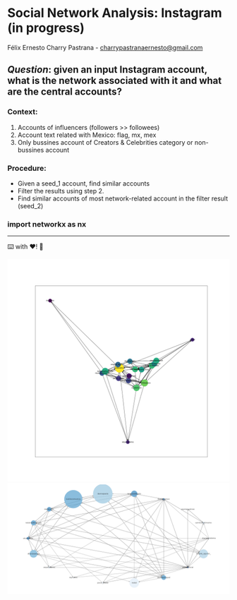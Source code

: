 # Social Network Analysis: Instagram (in progress)
Félix Ernesto Charry Pastrana - charrypastranaernesto@gmail.com
## _Question_: given an input Instagram account, what is the **network associated with it** and what are the **central accounts**?
### Context: 
1. Accounts of influencers (followers >> followees)
2. Account text related with Mexico: flag, mx, mex
3. Only bussines account of Creators & Celebrities category or non-bussines account
### Procedure: 
- Given a seed_1 account, find similar accounts
- Filter the results using step 2. 
- Find similar accounts of most network-related account in the filter result (seed_2)
### import networkx as nx
***
⌨️ with ❤️! 📌
<p align="center">
  <img src="testplot.png" hight="250" title="1 ">
  <img src="testplot_2.png" hight="250" title="2 ">
</p>

